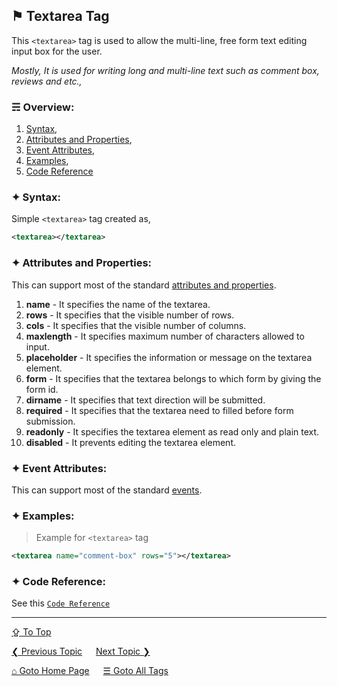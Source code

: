 ## &#9873; Textarea Tag
This `<textarea>` tag is used to allow the multi-line, free form text editing input box for the user.

*Mostly, It is used for writing long and multi-line text such as comment box, reviews and etc.,*

### &#9780; Overview:
1. [Syntax](#-syntax),
2. [Attributes and Properties](#-attributes-and-properties),
3. [Event Attributes](#-event-attributes),
4. [Examples](#-examples),
5. [Code Reference](#-code-reference)

### &#10022; Syntax:
Simple `<textarea>` tag created as, 
```xml
<textarea></textarea>
```

### &#10022; Attributes and Properties:
This can support most of the standard [attributes and properties](../docs/attributes-and-properties.md).
1. **name** - It specifies the name of the textarea.
2. **rows** - It specifies that the visible number of rows.
3. **cols** - It specifies that the visible number of columns.
4. **maxlength** - It specifies maximum number of characters allowed to input.
5. **placeholder** - It specifies the information or message on the textarea element.
6.  **form** - It specifies that the textarea belongs to which form by giving the form id.
7. **dirname** - It specifies that text direction will be submitted.
8. **required** - It specifies that the textarea need to filled before form submission.
9. **readonly** - It specifies the textarea element as read only and plain text.
10. **disabled** - It prevents editing the textarea element.

### &#10022; Event Attributes:
This can support most of the standard [events](../docs/events.md).

### &#10022; Examples:
> Example for `<textarea>` tag
```xml
<textarea name="comment-box" rows="5"></textarea>
```

### &#10022; Code Reference:
See this [`Code Reference`](../code/textarea-tag.html)

---
[&#8682; To Top](#-textarea-tag)

[&#10094; Previous Topic](./template-tag.md) &emsp; [Next Topic &#10095;](./tfoot-tag.md)

[&#8962; Goto Home Page](../README.md) &emsp; [&#9776; Goto All Tags](../all-tags.md)
